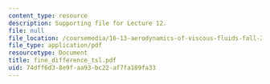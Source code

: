 ```yaml
---
content_type: resource
description: Supporting file for Lecture 12.
file: null
file_location: /coursemedia/16-13-aerodynamics-of-viscous-fluids-fall-2003/74dff6d38e9faa93bc22af7fa189fa33_fine_difference_tsl.pdf
file_type: application/pdf
resourcetype: Document
title: fine_difference_tsl.pdf
uid: 74dff6d3-8e9f-aa93-bc22-af7fa189fa33
---
```


